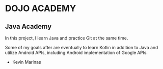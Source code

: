 # DOJO ACADEMY
## Java Academy

In this project, I learn Java and practice Git at the same time.

Some of my goals after are eventually to learn Kotlin in addition to Java and utilize Android APIs, including Android implementation of Google APIs.

- Kevin Marinas
